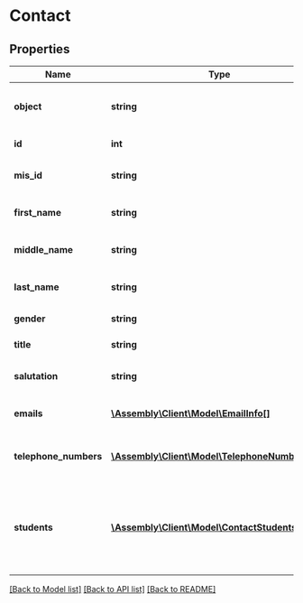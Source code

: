 # Contact

## Properties
Name | Type | Description | Notes
------------ | ------------- | ------------- | -------------
**object** | **string** | Descriminator | [optional] [default to 'contact']
**id** | **int** | Internal stable ID | [optional] 
**mis_id** | **string** | The ID of the contact from the MIS | [optional] 
**first_name** | **string** | The first name of the contact | [optional] 
**middle_name** | **string** | The middle name of the contact | [optional] 
**last_name** | **string** | The last name of the contact | [optional] 
**gender** | **string** | The gender of the contact | [optional] 
**title** | **string** | The title of the contact | [optional] 
**salutation** | **string** | The salutation for the contact | [optional] 
**emails** | [**\Assembly\Client\Model\EmailInfo[]**](EmailInfo.md) | A list of emails for the contact | [optional] 
**telephone_numbers** | [**\Assembly\Client\Model\TelephoneNumberInfo[]**](TelephoneNumberInfo.md) | A list of telephone numbers for the contact | [optional] 
**students** | [**\Assembly\Client\Model\ContactStudents[]**](ContactStudents.md) | A list of student IDs which are associated with this contact, and their relationship | [optional] 

[[Back to Model list]](../README.md#documentation-for-models) [[Back to API list]](../README.md#documentation-for-api-endpoints) [[Back to README]](../README.md)


